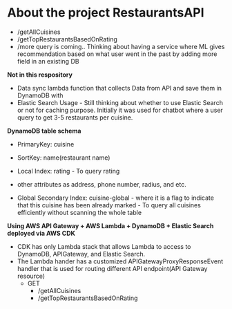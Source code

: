 # About the project RestaurantsAPI

- /getAllCuisines
- /getTopRestaurantsBasedOnRating
- /more query is coming.. Thinking about having a service where ML gives recommendation based on what user went in the past by adding more field in an existing DB

**Not in this respository**
- Data sync lambda function that collects Data from API and save them in DynamoDB with 
- Elastic Search Usage - Still thinking about whether to use Elastic Search or not for caching purpose. Initially it was used for chatbot where a user query to get 3-5 restaurants per cuisine. 

**DynamoDB table schema**
- PrimaryKey: cuisine
- SortKey: name(restaurant name)
- Local Index: rating - To query rating 
- other attributes as address, phone number, radius, and etc. 

- Global Secondary Index: cuisine-global - where it is a flag to indicate that this cuisine has been already marked - To query all cuisines efficiently without scanning the whole table 

**Using AWS API Gateway + AWS Lambda + DynamoDB + Elastic Search deployed via AWS CDK**

- CDK has only Lambda stack that allows Lambda to access to DynamoDB, APIGateway, and Elastic Search.
- The Lambda hander has a customized APIGatewayProxyResponseEvent handler that is used for routing different API endpoint(API Gateway resource) 
   - GET  
      - /getAllCuisines
      - /getTopRestaurantsBasedOnRating



